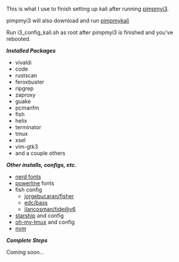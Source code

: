 This is what I use to finish setting up kali after running [pimpmyi3](https://github.com/Dewalt-arch/pimpmyi3).

pimpmyi3 will also download and run [pimpmykali](https://github.com/Dewalt-arch/pimpmykali)

Run i3_config_kali.sh as root after pimpmyi3 is finished and you've rebooted.

***Installed Packages***

- vivaldi
- code
- rustscan
- feroxbuster
- ripgrep
- zaproxy
- guake 
- pcmanfm 
- fish
- helix
- terminator 
- tmux 
- xsel 
- vim-gtk3
- and a couple others

***Other installs, configs, etc.***

- [nerd fonts](https://github.com/ryanoasis/nerd-fonts)
- [powerline](https://github.com/powerline/fonts) fonts
- fish config
    - [jorgebucaran/fisher](https://github.com/jorgebucaran/fisher)
    - [edc/bass](https://github.com/edc/bass)
    - [ilancosman/tide@v6](https://github.com/IlanCosman/tide)
- [starship](https://starship.rs/) and config
- [oh-my-tmux](https://github.com/gpakosz/.tmux) and config
- [nvm](https://github.com/nvm-sh/nvm)

***Complete Steps***

Coming soon...
